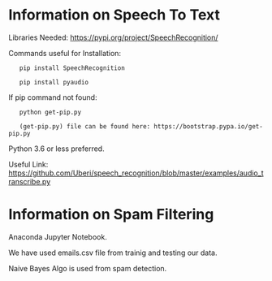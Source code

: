 # Information on Speech To Text
Libraries Needed: https://pypi.org/project/SpeechRecognition/

Commands useful for Installation:

       pip install SpeechRecognition

       pip install pyaudio

If pip command not found:
       
       python get-pip.py

       (get-pip.py) file can be found here: https://bootstrap.pypa.io/get-pip.py

Python 3.6 or less preferred.

Useful Link: https://github.com/Uberi/speech_recognition/blob/master/examples/audio_transcribe.py

# Information on Spam Filtering
Anaconda Jupyter Notebook.

We have used emails.csv file from trainig and testing our data.

Naive Bayes Algo is used from spam detection.
